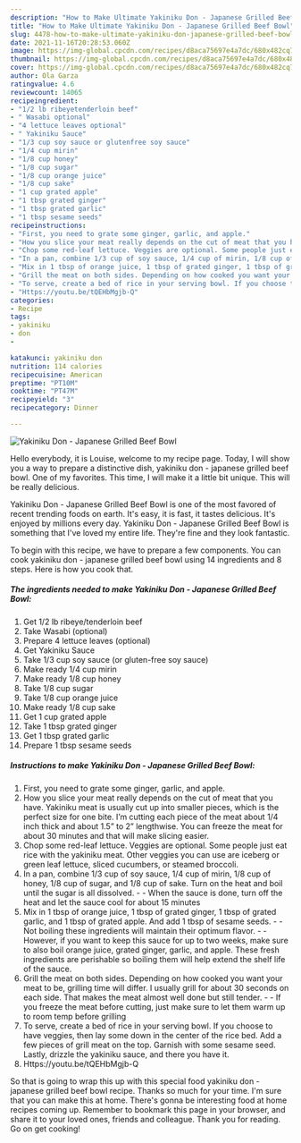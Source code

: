 ```yaml
---
description: "How to Make Ultimate Yakiniku Don - Japanese Grilled Beef Bowl"
title: "How to Make Ultimate Yakiniku Don - Japanese Grilled Beef Bowl"
slug: 4478-how-to-make-ultimate-yakiniku-don-japanese-grilled-beef-bowl
date: 2021-11-16T20:28:53.060Z
image: https://img-global.cpcdn.com/recipes/d8aca75697e4a7dc/680x482cq70/yakiniku-don-japanese-grilled-beef-bowl-recipe-main-photo.jpg
thumbnail: https://img-global.cpcdn.com/recipes/d8aca75697e4a7dc/680x482cq70/yakiniku-don-japanese-grilled-beef-bowl-recipe-main-photo.jpg
cover: https://img-global.cpcdn.com/recipes/d8aca75697e4a7dc/680x482cq70/yakiniku-don-japanese-grilled-beef-bowl-recipe-main-photo.jpg
author: Ola Garza
ratingvalue: 4.6
reviewcount: 14065
recipeingredient:
- "1/2 lb ribeyetenderloin beef"
- " Wasabi optional"
- "4 lettuce leaves optional"
- " Yakiniku Sauce"
- "1/3 cup soy sauce or glutenfree soy sauce"
- "1/4 cup mirin"
- "1/8 cup honey"
- "1/8 cup sugar"
- "1/8 cup orange juice"
- "1/8 cup sake"
- "1 cup grated apple"
- "1 tbsp grated ginger"
- "1 tbsp grated garlic"
- "1 tbsp sesame seeds"
recipeinstructions:
- "First, you need to grate some ginger, garlic, and apple."
- "How you slice your meat really depends on the cut of meat that you have. Yakiniku meat is usually cut up into smaller pieces, which is the perfect size for one bite. I’m cutting each piece of the meat about 1/4 inch thick and about 1.5” to 2” lengthwise. You can freeze the meat for about 30 minutes and that will make slicing easier."
- "Chop some red-leaf lettuce. Veggies are optional. Some people just eat rice with the yakiniku meat. Other veggies you can use are iceberg or green leaf lettuce, sliced cucumbers, or steamed broccoli."
- "In a pan, combine 1/3 cup of soy sauce, 1/4 cup of mirin, 1/8 cup of honey, 1/8 cup of sugar, and 1/8 cup of sake. Turn on the heat and boil until the sugar is all dissolved.   When the sauce is done, turn off the heat and let the sauce cool for about 15 minutes"
- "Mix in 1 tbsp of orange juice, 1 tbsp of grated ginger, 1 tbsp of grated garlic, and 1 tbsp of grated apple. And add 1 tbsp of sesame seeds.  Not boiling these ingredients will maintain their optimum flavor.  However, if you want to keep this sauce for up to two weeks, make sure to also boil orange juice, grated ginger, garlic, and apple. These fresh ingredients are perishable so boiling them will help extend the shelf life of the sauce."
- "Grill the meat on both sides. Depending on how cooked you want your meat to be, grilling time will differ. I usually grill for about 30 seconds on each side. That makes the meat almost well done but still tender.  If you freeze the meat before cutting, just make sure to let them warm up to room temp before grilling"
- "To serve, create a bed of rice in your serving bowl. If you choose to have veggies, then lay some down in the center of the rice bed. Add a few pieces of grill meat on the top. Garnish with some sesame seed. Lastly, drizzle the yakiniku sauce, and there you have it."
- "Https://youtu.be/tQEHbMgjb-Q"
categories:
- Recipe
tags:
- yakiniku
- don
- 

katakunci: yakiniku don  
nutrition: 114 calories
recipecuisine: American
preptime: "PT10M"
cooktime: "PT47M"
recipeyield: "3"
recipecategory: Dinner

---
```



![Yakiniku Don - Japanese Grilled Beef Bowl](https://img-global.cpcdn.com/recipes/d8aca75697e4a7dc/680x482cq70/yakiniku-don-japanese-grilled-beef-bowl-recipe-main-photo.jpg)

Hello everybody, it is Louise, welcome to my recipe page. Today, I will show you a way to prepare a distinctive dish, yakiniku don - japanese grilled beef bowl. One of my favorites. This time, I will make it a little bit unique. This will be really delicious.

Yakiniku Don - Japanese Grilled Beef Bowl is one of the most favored of recent trending foods on earth. It's easy, it is fast, it tastes delicious. It's enjoyed by millions every day. Yakiniku Don - Japanese Grilled Beef Bowl is something that I've loved my entire life. They're fine and they look fantastic.




To begin with this recipe, we have to prepare a few components. You can cook yakiniku don - japanese grilled beef bowl using 14 ingredients and 8 steps. Here is how you cook that.

<!--inarticleads1-->

##### The ingredients needed to make Yakiniku Don - Japanese Grilled Beef Bowl:

1. Get 1/2 lb ribeye/tenderloin beef
1. Take  Wasabi (optional)
1. Prepare 4 lettuce leaves (optional)
1. Get  Yakiniku Sauce
1. Take 1/3 cup soy sauce (or gluten-free soy sauce)
1. Make ready 1/4 cup mirin
1. Make ready 1/8 cup honey
1. Take 1/8 cup sugar
1. Take 1/8 cup orange juice
1. Make ready 1/8 cup sake
1. Get 1 cup grated apple
1. Take 1 tbsp grated ginger
1. Get 1 tbsp grated garlic
1. Prepare 1 tbsp sesame seeds




<!--inarticleads2-->

##### Instructions to make Yakiniku Don - Japanese Grilled Beef Bowl:

1. First, you need to grate some ginger, garlic, and apple.
1. How you slice your meat really depends on the cut of meat that you have. Yakiniku meat is usually cut up into smaller pieces, which is the perfect size for one bite. I’m cutting each piece of the meat about 1/4 inch thick and about 1.5” to 2” lengthwise. You can freeze the meat for about 30 minutes and that will make slicing easier.
1. Chop some red-leaf lettuce. Veggies are optional. Some people just eat rice with the yakiniku meat. Other veggies you can use are iceberg or green leaf lettuce, sliced cucumbers, or steamed broccoli.
1. In a pan, combine 1/3 cup of soy sauce, 1/4 cup of mirin, 1/8 cup of honey, 1/8 cup of sugar, and 1/8 cup of sake. Turn on the heat and boil until the sugar is all dissolved.  -  - When the sauce is done, turn off the heat and let the sauce cool for about 15 minutes
1. Mix in 1 tbsp of orange juice, 1 tbsp of grated ginger, 1 tbsp of grated garlic, and 1 tbsp of grated apple. And add 1 tbsp of sesame seeds. -  - Not boiling these ingredients will maintain their optimum flavor. -  - However, if you want to keep this sauce for up to two weeks, make sure to also boil orange juice, grated ginger, garlic, and apple. These fresh ingredients are perishable so boiling them will help extend the shelf life of the sauce.
1. Grill the meat on both sides. Depending on how cooked you want your meat to be, grilling time will differ. I usually grill for about 30 seconds on each side. That makes the meat almost well done but still tender. -  - If you freeze the meat before cutting, just make sure to let them warm up to room temp before grilling
1. To serve, create a bed of rice in your serving bowl. If you choose to have veggies, then lay some down in the center of the rice bed. Add a few pieces of grill meat on the top. Garnish with some sesame seed. Lastly, drizzle the yakiniku sauce, and there you have it.
1. Https://youtu.be/tQEHbMgjb-Q




So that is going to wrap this up with this special food yakiniku don - japanese grilled beef bowl recipe. Thanks so much for your time. I'm sure that you can make this at home. There's gonna be interesting food at home recipes coming up. Remember to bookmark this page in your browser, and share it to your loved ones, friends and colleague. Thank you for reading. Go on get cooking!
